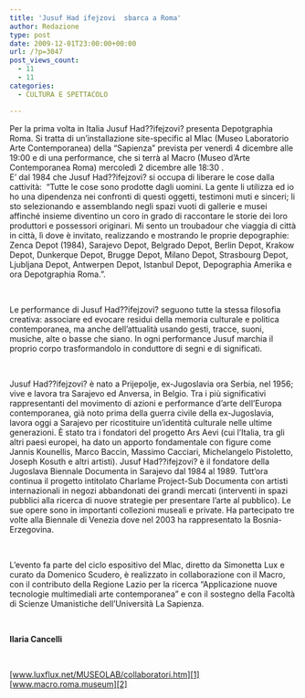 ```yaml
---
title: 'Jusuf Had ifejzovi  sbarca a Roma'
author: Redazione
type: post
date: 2009-12-01T23:00:00+00:00
url: /?p=3047
post_views_count:
  - 11
  - 11
categories:
  - CULTURA E SPETTACOLO

---
```

Per la prima volta in Italia Jusuf Had??ifejzovi? presenta Depotgraphia Roma. Si tratta di un&rsquo;installazione site-specific al Mlac (Museo Laboratorio Arte Contemporanea) della &ldquo;Sapienza&rdquo; prevista per venerd&igrave; 4 dicembre alle 19:00 e di una performance, che si terr&agrave; al Macro (Museo d&rsquo;Arte Contemporanea Roma) mercoled&igrave; 2 dicembre alle 18:30 .  
E&#8217; dal 1984 che Jusuf Had??ifejzovi? si occupa di liberare le cose dalla cattivit&agrave;:&nbsp; &ldquo;Tutte le cose sono prodotte dagli uomini. La gente li utilizza ed io ho una dipendenza nei confronti di questi oggetti, testimoni muti e sinceri; li sto selezionando e assemblando negli spazi vuoti di gallerie e musei affinch&eacute; insieme diventino un coro in grado di raccontare le storie dei loro produttori e possessori originari. Mi sento un troubadour che viaggia di citt&agrave; in citt&agrave;, l&igrave; dove &egrave; invitato, realizzando e mostrando le proprie depographie: Zenca Depot (1984), Sarajevo Depot, Belgrado Depot, Berlin Depot, Krakow Depot, Dunkerque Depot, Brugge Depot, Milano Depot, Strasbourg Depot, Ljubljana Depot, Antwerpen Depot, Istanbul Depot, Depographia Amerika e ora Depotgraphia Roma.&rdquo;.

&nbsp;

Le performance di Jusuf Had??ifejzovi? seguono tutte la stessa filosofia creativa: associare ed evocare residui della memoria culturale e politica contemporanea, ma anche dell&#8217;attualit&agrave; usando gesti, tracce, suoni, musiche, alte o basse che siano. In ogni performance Jusuf marchia il proprio corpo trasformandolo in conduttore di segni e di significati.

&nbsp;

Jusuf Had??ifejzovi? &egrave; nato a Prijepolje, ex-Jugoslavia ora Serbia, nel 1956; vive e lavora tra Sarajevo ed Anversa, in Belgio. Tra i pi&ugrave; significativi rappresentanti del movimento di azioni e performance d&rsquo;arte dell&rsquo;Europa contemporanea, gi&agrave; noto prima della guerra civile della ex-Jugoslavia, lavora oggi a Sarajevo per ricostituire un&rsquo;identit&agrave; culturale nelle ultime generazioni. &Egrave; stato tra i fondatori del progetto Ars Aevi (cui l&rsquo;Italia, tra gli altri paesi europei, ha dato un apporto fondamentale con figure come Jannis Kounellis, Marco Baccin, Massimo Cacciari, Michelangelo Pistoletto, Joseph Kosuth e altri artisti). Jusuf Had??ifejzovi? &egrave; il fondatore della Jugoslava Biennale Documenta in Sarajevo dal 1984 al 1989. Tutt&rsquo;ora continua il progetto intitolato Charlame Project-Sub Documenta con artisti internazionali in negozi abbandonati dei grandi mercati (interventi in spazi pubblici alla ricerca di nuove strategie per presentare l&rsquo;arte al pubblico). Le sue opere sono in importanti collezioni museali e private. Ha partecipato tre volte alla Biennale di Venezia dove nel 2003 ha rappresentato la Bosnia-Erzegovina.

&nbsp;

L&rsquo;evento fa parte del ciclo espositivo del Mlac, diretto da Simonetta Lux e curato da Domenico Scudero, &egrave; realizzato in collaborazione con il Macro, con il contributo della Regione Lazio per la ricerca &ldquo;Applicazione nuove tecnologie multimediali arte contemporanea&rdquo; e con il sostegno della Facolt&agrave; di Scienze Umanistiche dell&rsquo;Universit&agrave; La Sapienza.

&nbsp;

**Ilaria Cancelli**

&nbsp;

[www.luxflux.net/MUSEOLAB/collaboratori.htm][1]  
[www.macro.roma.museum][2]

 [1]: https://www.luxflux.net/MUSEOLAB/collaboratori.htm
 [2]: https://www.macro.roma.museum
